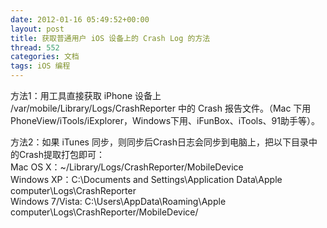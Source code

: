```yaml
---
date: 2012-01-16 05:49:52+00:00
layout: post
title: 获取普通用户 iOS 设备上的 Crash Log 的方法
thread: 552
categories: 文档
tags: iOS 编程
---
```


方法1：用工具直接获取 iPhone 设备上 /var/mobile/Library/Logs/CrashReporter  中的 Crash 报告文件。（Mac 下用 PhoneView/iTools/iExplorer，Windows下用、iFunBox、iTools、91助手等）。  
  
方法2：如果 iTunes 同步，则同步后Crash日志会同步到电脑上，把以下目录中的Crash提取打包即可：  
Mac OS X：~/Library/Logs/CrashReporter/MobileDevice  
Windows XP：C:\Documents and Settings\Application Data\Apple computer\Logs\CrashReporter  
Windows 7/Vista: C:\Users\AppData\Roaming\Apple computer\Logs\CrashReporter/MobileDevice/  

